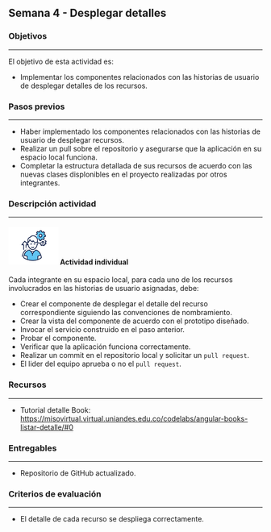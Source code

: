## Semana 4 - Desplegar detalles

### Objetivos

---

El objetivo de esta actividad es:

- Implementar los componentes relacionados con las historias de usuario de desplegar detalles de los recursos.

### Pasos previos

---

- Haber implementado los componentes relacionados con las historias de usuario de desplegar recursos.
- Realizar un pull sobre el repositorio y asegurarse que la aplicación en su espacio local funciona.
- Completar la estructura detallada de sus recursos de acuerdo con las nuevas clases displonibles en el proyecto realizadas por otros integrantes.

### Descripción actividad

---

#### ![](./../../assets/images/individuo.png) Actividad individual

Cada integrante en su espacio local, para cada uno de los recursos involucrados en las historias de usuario asignadas, debe:

- Crear el componente de desplegar el detalle del recurso correspondiente siguiendo las convenciones de nombramiento.
- Crear la vista del componente de acuerdo con el prototipo diseñado.
- Invocar el servicio construido en el paso anterior.
- Probar el componente.
- Verificar que la aplicación funciona correctamente.
- Realizar un commit en el repositorio local y solicitar un `pull request`.
- El lider del equipo aprueba o no el `pull request`.

### Recursos

---

- Tutorial detalle Book: https://misovirtual.virtual.uniandes.edu.co/codelabs/angular-books-listar-detalle/#0

### Entregables

---

- Repositorio de GitHub actualizado.

### Criterios de evaluación

---

- El detalle de cada recurso se despliega correctamente.
